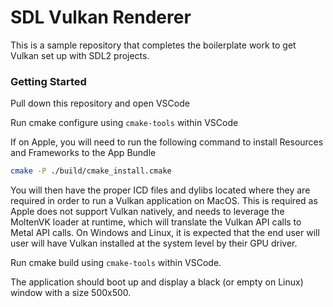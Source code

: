 # SDL Vulkan Renderer

This is a sample repository that completes the boilerplate work to get Vulkan set up with SDL2 projects.

### Getting Started

Pull down this repository and open VSCode

Run cmake configure using `cmake-tools` within VSCode

If on Apple, you will need to run the following command to install Resources and Frameworks to the App Bundle

```sh
cmake -P ./build/cmake_install.cmake
```

You will then have the proper ICD files and dylibs located where they are required in order to run a Vulkan application on MacOS. This is required as Apple does not support Vulkan natively, and needs to leverage the MoltenVK loader at runtime, which will translate the Vulkan API calls to Metal API calls. On Windows and Linux, it is expected that the end user will user will have Vulkan installed at the system level by their GPU driver.

Run cmake build using `cmake-tools` within VSCode.

The application should boot up and display a black (or empty on Linux) window with a size 500x500.
